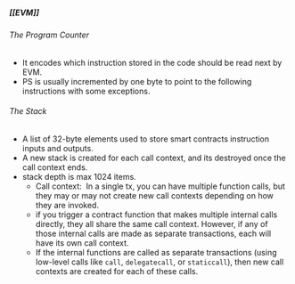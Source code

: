 ##### [[EVM]]

###### The Program Counter
- It encodes which instruction stored in the code should be read next by EVM.
- PS is usually incremented by one byte to point to the following instructions with some exceptions.
###### The Stack
- A list of 32-byte elements used to store smart contracts instruction inputs and outputs.
- A new stack is created for each call context, and its destroyed once the call context ends.
- stack depth is max 1024 items.
	- Call context:  In a single tx, you can have multiple function calls, but they may or may not create new call contexts depending on how they are invoked.
	- if you trigger a contract function that makes multiple internal calls directly, they all share the same call context. However, if any of those internal calls are made as separate transactions, each will have its own call context.
	- If the internal functions are called as separate transactions (using low-level calls like `call`, `delegatecall`, or `staticcall`), then new call contexts are created for each of these calls.